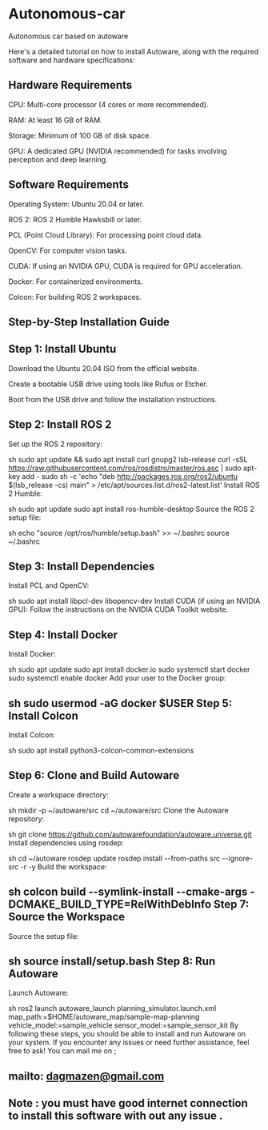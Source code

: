 # Autonomous-car
Autonomous car based on autoware

Here's a detailed tutorial on how to install Autoware, along with the required software and hardware specifications:

Hardware Requirements
-
CPU: Multi-core processor (4 cores or more recommended).

RAM: At least 16 GB of RAM.

Storage: Minimum of 100 GB of disk space.

GPU: A dedicated GPU (NVIDIA recommended) for tasks involving perception and deep learning.

Software Requirements
-
Operating System: Ubuntu 20.04 or later.

ROS 2: ROS 2 Humble Hawksbill or later.

PCL (Point Cloud Library): For processing point cloud data.

OpenCV: For computer vision tasks.

CUDA: If using an NVIDIA GPU, CUDA is required for GPU acceleration.

Docker: For containerized environments.

Colcon: For building ROS 2 workspaces.

Step-by-Step Installation Guide
-
Step 1: Install Ubuntu
-
Download the Ubuntu 20.04 ISO from the official website.

Create a bootable USB drive using tools like Rufus or Etcher.

Boot from the USB drive and follow the installation instructions.

Step 2: Install ROS 2
-
Set up the ROS 2 repository:

sh
sudo apt update && sudo apt install curl gnupg2 lsb-release
curl -sSL https://raw.githubusercontent.com/ros/rosdistro/master/ros.asc | sudo apt-key add -
sudo sh -c 'echo "deb http://packages.ros.org/ros2/ubuntu $(lsb_release -cs) main" > /etc/apt/sources.list.d/ros2-latest.list'
Install ROS 2 Humble:

sh
sudo apt update
sudo apt install ros-humble-desktop
Source the ROS 2 setup file:

sh
echo "source /opt/ros/humble/setup.bash" >> ~/.bashrc
source ~/.bashrc

Step 3: Install Dependencies
-
Install PCL and OpenCV:

sh
sudo apt install libpcl-dev libopencv-dev
Install CUDA (if using an NVIDIA GPU): Follow the instructions on the NVIDIA CUDA Toolkit website.

Step 4: Install Docker
-
Install Docker:

sh
sudo apt update
sudo apt install docker.io
sudo systemctl start docker
sudo systemctl enable docker
Add your user to the Docker group:

sh
sudo usermod -aG docker $USER
Step 5: Install Colcon
-
Install Colcon:

sh
sudo apt install python3-colcon-common-extensions

Step 6: Clone and Build Autoware
-
Create a workspace directory:

sh
mkdir -p ~/autoware/src
cd ~/autoware/src
Clone the Autoware repository:

sh
git clone https://github.com/autowarefoundation/autoware.universe.git
Install dependencies using rosdep:

sh
cd ~/autoware
rosdep update
rosdep install --from-paths src --ignore-src -r -y
Build the workspace:

sh
colcon build --symlink-install --cmake-args -DCMAKE_BUILD_TYPE=RelWithDebInfo
Step 7: Source the Workspace
-
Source the setup file:

sh
source install/setup.bash
Step 8: Run Autoware
-
Launch Autoware:

sh
ros2 launch autoware_launch planning_simulator.launch.xml map_path:=$HOME/autoware_map/sample-map-planning vehicle_model:=sample_vehicle sensor_model:=sample_sensor_kit
By following these steps, you should be able to install and run Autoware on your system. If you encounter any issues or need further assistance, feel free to ask! You can mail me on ; 

mailto: dagmazen@gmail.com
-

Note : you must have good internet connection to install this software with out any issue . 
-
